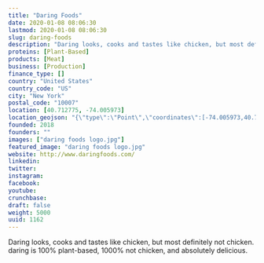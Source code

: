 ```yaml
---
title: "Daring Foods"
date: 2020-01-08 08:06:30
lastmod: 2020-01-08 08:06:30
slug: daring-foods
description: "Daring looks, cooks and tastes like chicken, but most definitely not chicken. daring is 100% plant-based, 1000% not chicken, and absolutely delicious."
proteins: [Plant-Based]
products: [Meat]
business: [Production]
finance_type: []
country: "United States"
country_code: "US"
city: "New York"
postal_code: "10007"
location: [40.712775, -74.005973]
location_geojson: "{\"type\":\"Point\",\"coordinates\":[-74.005973,40.712775]}"
founded: 2018
founders: ""
images: ["daring foods logo.jpg"]
featured_image: "daring foods logo.jpg"
website: http://www.daringfoods.com/
linkedin: 
twitter: 
instagram: 
facebook: 
youtube: 
crunchbase: 
draft: false
weight: 5000
uuid: 1162
---
```

Daring looks, cooks and tastes like chicken, but most definitely not chicken. daring is 100% plant-based, 1000% not chicken, and absolutely delicious.
